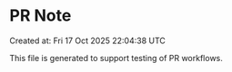# PR Note

Created at: Fri 17 Oct 2025 22:04:38 UTC

This file is generated to support testing of PR workflows.
